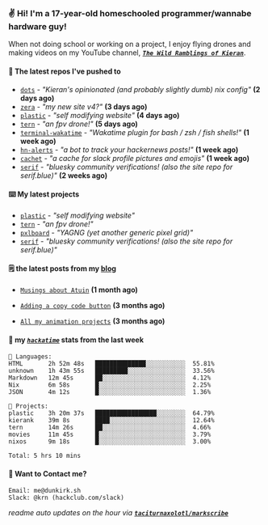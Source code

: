 ### ✌️ Hi! I'm a 17-year-old homeschooled programmer/wannabe hardware guy!

When not doing school or working on a project, I enjoy flying drones and making videos on my YouTube channel, [**_`The Wild Ramblings of Kieran`_**](https://youtube.com/@kieran.rambles).

#### 👷 The latest repos I've pushed to

- [`dots`](https://github.com/taciturnaxolotl/dots) - _"Kieran's opinionated (and probably slightly dumb) nix config"_ **(2 days ago)**
- [`zera`](https://github.com/taciturnaxolotl/zera) - _"my new site v4?"_ **(3 days ago)**
- [`plastic`](https://github.com/taciturnaxolotl/plastic) - _"self modifying website"_ **(4 days ago)**
- [`tern`](https://github.com/taciturnaxolotl/tern) - _"an fpv drone!"_ **(5 days ago)**
- [`terminal-wakatime`](https://github.com/hackclub/terminal-wakatime) - _"Wakatime plugin for bash / zsh / fish shells!"_ **(1 week ago)**
- [`hn-alerts`](https://github.com/taciturnaxolotl/hn-alerts) - _"a bot to track your hackernews posts!"_ **(1 week ago)**
- [`cachet`](https://github.com/taciturnaxolotl/cachet) - _"a cache for slack profile pictures and emojis"_ **(1 week ago)**
- [`serif`](https://github.com/taciturnaxolotl/serif) - _"bluesky community verifications! (also the site repo for serif.blue)"_ **(2 weeks ago)**

#### ⌨️ My latest projects

- [`plastic`](https://github.com/taciturnaxolotl/plastic) - _"self modifying website"_
- [`tern`](https://github.com/taciturnaxolotl/tern) - _"an fpv drone!"_
- [`pxlboard`](https://github.com/taciturnaxolotl/pxlboard) - _"YAGNG (yet another generic pixel grid)"_
- [`serif`](https://github.com/taciturnaxolotl/serif) - _"bluesky community verifications! (also the site repo for serif.blue)"_

#### 🗒️ the latest posts from my [blog](https://dunkirk.sh)

- [`Musings about Atuin`](https://dunkirk.sh/blog/atuin/) **(1 month ago)**

- [`Adding a copy code button`](https://dunkirk.sh/blog/adding-a-copy-button/) **(3 months ago)**

- [`All my animation projects`](https://dunkirk.sh/blog/my-animations/) **(3 months ago)**



#### 📡 my [_`hackatime`_](https://waka.hackclub.com) stats from the last week

```text
💾 Languages:
HTML       2h 52m 48s   ██████████████░░░░░░░░░░░  55.81%
unknown    1h 43m 55s   █████████░░░░░░░░░░░░░░░░  33.56%
Markdown   12m 45s      ██░░░░░░░░░░░░░░░░░░░░░░░  4.12%
Nix        6m 58s       █░░░░░░░░░░░░░░░░░░░░░░░░  2.25%
JSON       4m 12s       █░░░░░░░░░░░░░░░░░░░░░░░░  1.36%

💼 Projects:
plastic    3h 20m 37s   █████████████████░░░░░░░░  64.79%
kierank    39m 8s       ████░░░░░░░░░░░░░░░░░░░░░  12.64%
tern       14m 26s      ██░░░░░░░░░░░░░░░░░░░░░░░  4.66%
movies     11m 45s      █░░░░░░░░░░░░░░░░░░░░░░░░  3.79%
nixos      9m 18s       █░░░░░░░░░░░░░░░░░░░░░░░░  3.00%

Total: 5 hrs 10 mins
```

#### 📮 Want to Contact me?

```text
Email: me@dunkirk.sh
Slack: @krn (hackclub.com/slack)
```

_readme auto updates on the hour via [**`taciturnaxolotl/markscribe`**](https://github.com/taciturnaxolotl/markscribe)_
